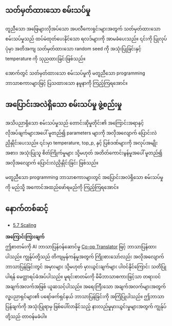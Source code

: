 <!--
CO_OP_TRANSLATOR_METADATA:
{
  "original_hash": "3cb0da3badd51d73ab78ebade2827d98",
  "translation_date": "2025-07-14T02:26:07+00:00",
  "source_file": "05-AdvancedTopics/mcp-sampling/README.md",
  "language_code": "my"
}
-->
## သတ်မှတ်ထားသော စမ်းသပ်မှု

တူညီသော အဖြေများလိုအပ်သော အပလီကေးရှင်းများအတွက် သတ်မှတ်ထားသော စမ်းသပ်မှုသည် ထပ်မံထုတ်ပေးနိုင်သော ရလဒ်များကို အာမခံပေးသည်။ ၎င်းကို ပြုလုပ်ပုံမှာ အတိအကျ သတ်မှတ်ထားသော random seed ကို အသုံးပြုခြင်းနှင့် temperature ကို သုညထားခြင်းဖြစ်သည်။

အောက်တွင် သတ်မှတ်ထားသော စမ်းသပ်မှုကို မတူညီသော programming ဘာသာစကားများဖြင့် ပြသထားသော နမူနာကို ကြည့်ကြရအောင်။

## အပြောင်းအလဲရှိသော စမ်းသပ်မှု ဖွဲ့စည်းမှု

အသိပညာရှိသော စမ်းသပ်မှုသည် တောင်းဆိုမှုတိုင်း၏ အကြောင်းအရာနှင့် လိုအပ်ချက်များအပေါ် မူတည်၍ parameters များကို အလိုအလျောက် ပြောင်းလဲညှိနှိုင်းပေးသည်။ ၎င်းမှာ temperature, top_p, နှင့် ပြစ်ဒဏ်များကို အလုပ်အမျိုးအစား၊ အသုံးပြုသူ စိတ်ကြိုက်မှုများ သို့မဟုတ် အတိတ်ကောင်းမွန်မှုအပေါ် မူတည်၍ အလိုအလျောက် ပြောင်းလဲညှိနှိုင်းခြင်း ဖြစ်သည်။

မတူညီသော programming ဘာသာစကားများတွင် အပြောင်းအလဲရှိသော စမ်းသပ်မှုကို မည်သို့ အကောင်အထည်ဖော်ရမည်ကို ကြည့်ကြရအောင်။

## နောက်တစ်ဆင့်

- [5.7 Scaling](../mcp-scaling/README.md)

**အကြောင်းကြားချက်**  
ဤစာတမ်းကို AI ဘာသာပြန်ဝန်ဆောင်မှု [Co-op Translator](https://github.com/Azure/co-op-translator) ဖြင့် ဘာသာပြန်ထားပါသည်။ ကျွန်ုပ်တို့သည် တိကျမှန်ကန်မှုအတွက် ကြိုးစားသော်လည်း အလိုအလျောက် ဘာသာပြန်ခြင်းတွင် အမှားများ သို့မဟုတ် မှားယွင်းချက်များ ပါဝင်နိုင်ကြောင်း သတိပြုပါရန် မေတ္တာရပ်ခံအပ်ပါသည်။ မူရင်းစာတမ်းကို မိမိဘာသာစကားဖြင့်သာ တရားဝင်အချက်အလက်အဖြစ် ယူဆသင့်ပါသည်။ အရေးကြီးသော အချက်အလက်များအတွက် လူ့ပညာရှင်များ၏ ပရော်ဖက်ရှင်နယ် ဘာသာပြန်ခြင်းကို အကြံပြုပါသည်။ ဤဘာသာပြန်ချက်ကို အသုံးပြုရာမှ ဖြစ်ပေါ်လာနိုင်သည့် နားလည်မှုမှားယွင်းမှုများအတွက် ကျွန်ုပ်တို့သည် တာဝန်မခံပါ။